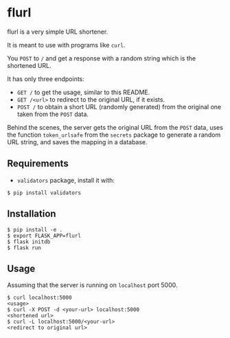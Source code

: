 # flurl
flurl is a very simple URL shortener.

It is meant to use with programs like `curl`.

You `POST` to `/` and get a response with a random string which is the
shortened URL.

It has only three endpoints:

- `GET /` to get the usage, similar to this README.
- `GET /<url>` to redirect to the original URL, if it exists.
- `POST /` to obtain a short URL (randomly generated) from the original one
taken from the `POST` data.

Behind the scenes, the server gets the original URL from the `POST` data,
uses the function `token_urlsafe` from the `secrets` package to generate
a random URL string, and saves the mapping in a database.

## Requirements

- `validators` package, install it with:

`$ pip install validators`

## Installation

```
$ pip install -e .
$ export FLASK_APP=flurl
$ flask initdb
$ flask run
```

## Usage

Assuming that the server is running on `localhost` port 5000.

```
$ curl localhost:5000
<usage>
$ curl -X POST -d <your-url> localhost:5000
<shortened url>
$ curl -L localhost:5000/<your-url>
<redirect to original url>
```
